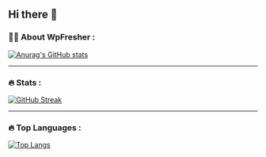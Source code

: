 ## Hi there 👋

### :woman_technologist: About WpFresher :
[![Anurag's GitHub stats](https://github-readme-stats.vercel.app/api?username=kawsarahmedr&theme=dark&show_icons=true&card_width=575)](https://wpfreshser.com/)

---
### :fire: Stats :

[![GitHub Streak](http://github-readme-streak-stats.herokuapp.com?user=kawsarahmedr&theme=tokyonight&background=000000&card_width=575)](https://git.io/streak-stats)

---
### :fire: Top Languages :
[![Top Langs](https://github-readme-stats.vercel.app/api/top-langs/?username=kawsarahmedr&layout=compact&theme=vision-friendly-dark)](https://github.com/anuraghazra/github-readme-stats)
